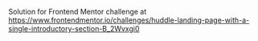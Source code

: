 Solution for Frontend Mentor challenge at https://www.frontendmentor.io/challenges/huddle-landing-page-with-a-single-introductory-section-B_2Wvxgi0

